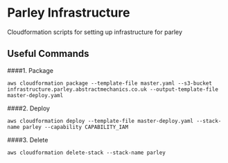 # Parley Infrastructure
Cloudformation scripts for setting up infrastructure for parley

## Useful Commands

####1. Package
```shell script
aws cloudformation package --template-file master.yaml --s3-bucket infrastructure.parley.abstractmechanics.co.uk --output-template-file master-deploy.yaml
```

####2. Deploy
```shell script
aws cloudformation deploy --template-file master-deploy.yaml --stack-name parley --capability CAPABILITY_IAM
```

####3. Delete
```shell script
aws cloudformation delete-stack --stack-name parley
```
